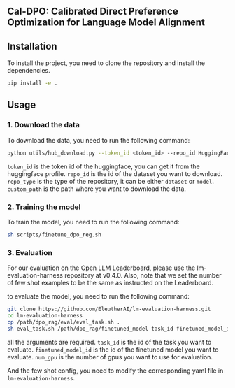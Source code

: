 ## Cal-DPO: Calibrated Direct Preference Optimization for  Language Model Alignment


## Installation
To install the project, you need to clone the repository and install the dependencies. 
```bash
pip install -e .
```

## Usage

### 1. Download the data
To download the data, you need to run the following command:
```bash
python utils/hub_download.py --token_id <token_id> --repo_id HuggingFaceH4/ultrafeedback_binarized --repo_type dataset --custom_path /data
```
`token_id` is the token id of the huggingface, you can get it from the huggingface profile. `repo_id` is the id of the dataset you want to download. `repo_type` is the type of the repository, it can be either `dataset` or `model`. `custom_path` is the path where you want to download the data.


### 2. Training the model

To train the model, you need to run the following command:
```bash
sh scripts/finetune_dpo_reg.sh
```


### 3. Evaluation

For our evaluation on the Open LLM Leaderboard, please use the lm-evaluation-harness repository at v0.4.0. Also, note that we set the number of few shot examples to be the same as instructed on the Leaderboard. 

to evaluate the model, you need to run the following command:
```bash
git clone https://github.com/EleutherAI/lm-evaluation-harness.git
cd lm-evaluation-harness
cp /path/dpo_rag/eval/eval_task.sh .
sh eval_task.sh /path/dpo_rag/finetuned_model task_id finetuned_model_id $num_gpu
```

all the arguments are required. `task_id` is the id of the task you want to evaluate. `finetuned_model_id` is the id of the finetuned model you want to evaluate. `num_gpu` is the number of gpus you want to use for evaluation.

And the few shot config, you need to modify the corresponding yaml file in `lm-evaluation-harness`.
